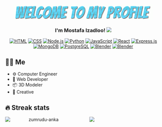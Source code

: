 <p align="center">
  <img align="center" src="https://github.com/MoIzadloo/MoIzadloo/blob/main/welcome.gif">
  <h3 align="center">I'm Mostafa Izadloo!
    <img src="https://media.giphy.com/media/hvRJCLFzcasrR4ia7z/giphy.gif" width="28">
  </h3>
<p/>
<p align="center">
  <a href="https://github.com/search?q=user%3AMoIzadloo+language%3Ahtml"><img alt="HTML" src="https://img.shields.io/badge/HTML-E34F26.svg?logo=html5&amp;logoColor=white"/></a>
  <a href="https://github.com/search?q=user%3AMoIzadloo+language%3Acss"><img alt="CSS" src="https://img.shields.io/badge/CSS-1572B6.svg?logo=css3&amp;logoColor=white"/></a>
  <a href="https://github.com/search?q=user%3AMoIzadloo+language%3Ajavascript"><img alt="Node.js" src="https://img.shields.io/badge/Node.js-43853D.svg?logo=node.js&amp;logoColor=white"/></a>
  <a href="https://github.com/search?q=user%3AMoIzadloo+language%3Apython"><img alt="Python" src="https://img.shields.io/badge/Python-14354C.svg?logo=python&amp;logoColor=white"/></a>
  <a href="https://github.com/search?q=user%3AMoIzadloo+language%3Ajavascript"><img alt="JavaScript" src="https://img.shields.io/badge/JavaScript-F7DF1E.svg?logo=javascript&amp;logoColor=black"/></a>
  <a href="#"><img alt="React" src="https://img.shields.io/badge/React-20232a.svg?logo=react&amp;logoColor=%2361DAFB"/></a>
  <a href="#"><img alt="Express.js" src="https://img.shields.io/badge/Express.js-404d59.svg?logo=express&amp;logoColor=white"/></a>
  <a href="#"><img alt="MongoDB" src="https://img.shields.io/badge/MongoDB-4ea94b.svg?logo=mongodb&amp;logoColor=white"/></a>
  <a href="#"><img alt="PostgreSQL" src="https://img.shields.io/badge/PostgreSQL-316192.svg?logo=postgresql&amp;logoColor=white"/></a>
  <a href="#"><img alt="Blender" src="https://img.shields.io/badge/Blender-FF6F00.svg?logo=blender&logoColor=white"/></a>
  <a href="#"><img alt="Blender" src="https://img.shields.io/badge/Docker-0db7ed.svg?logo=docker&logoColor=white"/></a>
<p/>
<h2>👨‍💻 Me </h2>
<p>
  <ul align="left" style="width:46%;">
    <li>⚙️  Computer Engineer</li>
    <li>🚀  Web Developer</li>
    <li>📦  3D Modeler</li>
    <li>🎨  Creative</li>
  </ul>
</p>
<h2 align="left">🔥 Streak stats</h2>
<p align=center>
  <div align=center>
      <img align="left" style="width:46%;" src="http://github-readme-streak-stats.herokuapp.com?user=MoIzadloo&theme=react&hide_border=true" alt="zumrudu-anka" />
      <img align="right" style="width:46%;" src="https://github-readme-stats.vercel.app/api?username=MoIzadloo&theme=react&show_icons=true" />
  </div>
</p>
